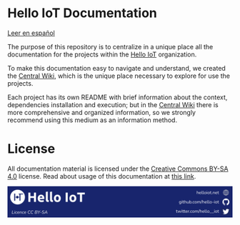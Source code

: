 # Hello IoT Documentation

[Leer en español](./README.ES.md)

The purpose of this repository is to centralize in a unique place all the documentation for the projects within the [Hello IoT](https://github.com/hello-iot) organization.

To make this documentation easy to navigate and understand, we created the [Central Wiki](https://github.com/hello-iot/documentation/wiki), which is the unique place necessary to explore for use the projects.

Each project has its own README with brief information about the context, dependencies installation and execution; but in the [Central Wiki](https://github.com/hello-iot/documentation/wiki) there is more comprehensive and organized information, so we strongly recommend using this medium as an information method.

# License

All documentation material is licensed under the [Creative Commons BY-SA 4.0](https://creativecommons.org/licenses/by-sa/4.0/legalcode) license. Read about usage of this documentation at [this link](https://creativecommons.org/licenses/by-sa/4.0/deed).

![footer](./helloiot-footer.png)